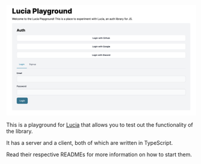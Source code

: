 ![Demo](./demo.png)

This is a playground for [Lucia](https://lucia-auth.com/) that allows you to test out the functionality of the library.

It has a server and a client, both of which are written in TypeScript. 

Read their respective READMEs for more information on how to start them.
